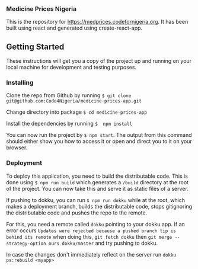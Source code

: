 ### Medicine Prices Nigeria
This is the repository for https://medprices.codefornigeria.org. It has been built using
react and generated using create-react-app.

## Getting Started
These instructions will get you a copy of the project up and running on your local machine for development and testing purposes.

### Installing
Clone the repo from Github by running `$ git clone git@github.com:Code4Nigeria/medicine-prices-app.git`

Change directory into package `$ cd medicine-prices-app`

Install the dependencies by running `$  npm install`

You can now run the project by `$ npm start`. The output from this command should either
show you how to access it or open and direct you to it on your browser.

### Deployment
To deploy this application, you need to build the distributable code. This is done using
`$ npm run build` which generates a `/build` directory at the root of the project. You can now take this and serve it as static files of a server.

If pushing to dokku, you can run `$ npm run dokku` while at the root, which makes a deployment branch, builds the distributable code, stops gitignoring the distributable code and pushes the repo to the remote.

For this, you need a remote called `dokku` pointing to your dokku app. If an error occurs `Updates were rejected because a pushed branch tip is behind its remote` when doing this, `git fetch dokku` then `git merge --strategy-option ours dokku/master` and try pushing to dokku.

In case the changes don't immediately reflect on the server run `dokku ps:rebuild <myapp>`
